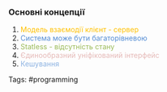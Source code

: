 ### Основні концепції
1. <font color="#ffc000">Модель взаємодії клієнт - сервер</font>
2. <font color="#548dd4">Система може бути багаторівневою</font>
3. <font color="#9bbb59">Statless - відсутність стану</font>
4. <font color="#e5b9b7">Єдинообразний уніфікований інтерфейс</font>
5. <font color="#8db3e2">Кешування</font>

Tags: #programming 